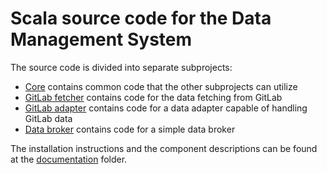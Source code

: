 # Scala source code for the Data Management System

The source code is divided into separate subprojects:

- [Core](core) contains common code that the other subprojects can utilize
- [GitLab fetcher](gitlab-fetcher) contains code for the data fetching from GitLab
- [GitLab adapter](gitlab-adapter) contains code for a data adapter capable of handling GitLab data
- [Data broker](broker) contains code for a simple data broker

The installation instructions and the component descriptions can be found at the [documentation](../documentation) folder.
